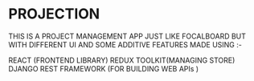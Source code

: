 # PROJECTION
THIS IS A PROJECT MANAGEMENT APP JUST LIKE FOCALBOARD BUT WITH DIFFERENT UI AND SOME ADDITIVE FEATURES MADE USING :-

REACT (FRONTEND LIBRARY)
REDUX TOOLKIT(MANAGING STORE)
DJANGO REST FRAMEWORK (FOR BUILDING WEB APIs )
